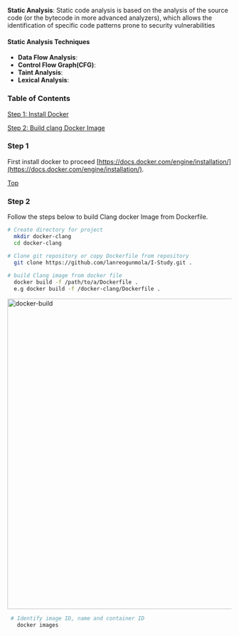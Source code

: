 
__Static Analysis__: Static code analysis is based on the analysis of the source code (or the bytecode in more advanced analyzers), which allows the identification of specific code patterns prone to security vulnerabilities

#### Static Analysis Techniques
* __Data Flow Analysis__:
* __Control Flow Graph(CFG)__:
* __Taint Analysis__:
* __Lexical Analysis__:


### Table of Contents    
[Step 1: Install Docker](#step-1) 

[Step 2: Build clang Docker Image](#step-2) 


### Step 1
First install docker to proceed [https://docs.docker.com/engine/installation/](https://docs.docker.com/engine/installation/).

[Top](#table-of-contents)

### Step 2
Follow the steps below to build Clang docker Image from Dockerfile.

```bash
# Create directory for project
  mkdir docker-clang
  cd docker-clang

# Clone git repository or copy Dockerfile from repository
  git clone https://github.com/lanreogunmola/I-Study.git .
 
# build Clang image from docker file 
  docker build -f /path/to/a/Dockerfile .
  e.g docker build -f /docker-clang/Dockerfile .
  ``` 
  <img width="699" alt="docker-build" src="https://cloud.githubusercontent.com/assets/18354718/24938951/e1e0739a-1eff-11e7-9a37-c1e69ea84a27.png"> 
  
```bash
 # Identify image ID, name and container ID
   docker images
